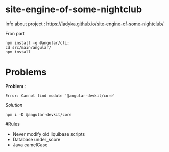 # site-engine-of-some-nightclub

Info about project :
https://ladyka.github.io/site-engine-of-some-nightclub/

Fron part 

    npm install -g @angular/cli;
    cd src/main/angular/
    npm install 
    
    
# Problems 

  **Problem** : 
  
    Error: Cannot find module '@angular-devkit/core'
    
  *Solution*
  
    npm i -D @angular-devkit/core

#Rules
* Never modify old liquibase scripts
* Database under_score
* Java camelCase